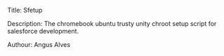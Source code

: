 Title: Sfetup

Description: The chromebook ubuntu trusty unity chroot setup script for salesforce development.

Authour: Angus Alves